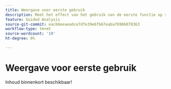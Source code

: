 ```yaml
---
title: Weergave voor eerste gebruik
description: Meet het effect van het gebruik van de eerste functie op sleutelindicatoren.
feature: Guided Analysis
source-git-commit: eacb6eeaeadce7dfe39e6fb67eaba76986078363
workflow-type: tm+mt
source-wordcount: '19'
ht-degree: 0%

---
```


# Weergave voor eerste gebruik

Inhoud binnenkort beschikbaar!
